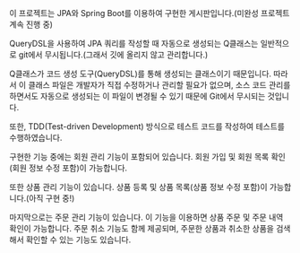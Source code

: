 이 프로젝트는 JPA와 Spring Boot를 이용하여 구현한 게시판입니다.(미완성 프로젝트 계속 진행 중)

QueryDSL을 사용하여 JPA 쿼리를 작성할 때 자동으로 생성되는 Q클래스는 일반적으로 git에서 무시됩니다.(그래서 깃에 올리지 않고 관리합니다.)

Q클래스가 코드 생성 도구(QueryDSL)를 통해 생성되는 클래스이기 때문입니다. 따라서 이 클래스 파일은 개발자가 직접 수정하거나 관리할 필요가 없으며, 소스 코드 관리를 하면서도 자동으로 생성되는 이 파일이 변경될 수 있기 때문에 Git에서 무시되는 것입니다.


또한, TDD(Test-driven Development) 방식으로 테스트 코드를 작성하여 테스트를 수행하였습니다.

구현한 기능 중에는 회원 관리 기능이 포함되어 있습니다. 회원 가입 및 회원 목록 확인(회원 정보 수정 포함)이 가능합니다.

또한 상품 관리 기능이 있습니다. 상품 등록 및 상품 목록(상품 정보 수정 포함)이 가능합니다.(아직 구현 중!)

마지막으로는 주문 관리 기능이 있습니다. 이 기능을 이용하면 상품 주문 및 주문 내역 확인이 가능합니다. 주문 취소 기능도 함께 제공되며, 주문한 상품과 취소한 상품을 검색해서 확인할 수 있는 기능도 있습니다.
